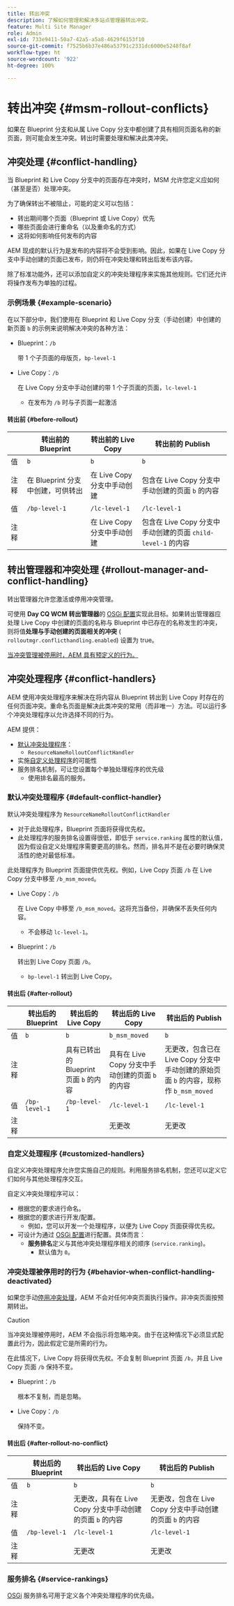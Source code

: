 ```yaml
---
title: 转出冲突
description: 了解如何管理和解决多站点管理器转出冲突。
feature: Multi Site Manager
role: Admin
exl-id: 733e9411-50a7-42a5-a5a8-4629f6153f10
source-git-commit: f7525b6b37e486a53791c2331dc6000e5248f8af
workflow-type: ht
source-wordcount: '922'
ht-degree: 100%

---
```


# 转出冲突 {#msm-rollout-conflicts}

如果在 Blueprint 分支和从属 Live Copy 分支中都创建了具有相同页面名称的新页面，则可能会发生冲突。转出时需要处理和解决此类冲突。

## 冲突处理 {#conflict-handling}

当 Blueprint 和 Live Copy 分支中的页面存在冲突时，MSM 允许您定义应如何（甚至是否）处理冲突。

为了确保转出不被阻止，可能的定义可以包括：

* 转出期间哪个页面（Blueprint 或 Live Copy）优先
* 哪些页面会进行重命名（以及重命名的方式）
* 这将如何影响任何发布的内容

AEM 现成的默认行为是发布的内容将不会受到影响。因此，如果在 Live Copy 分支中手动创建的页面已发布，则仍将在冲突处理和转出后发布该内容。

除了标准功能外，还可以添加自定义的冲突处理程序来实施其他规则。它们还允许将操作发布为单独的过程。

### 示例场景 {#example-scenario}

在以下部分中，我们使用在 Blueprint 和 Live Copy 分支（手动创建）中创建的新页面 `b` 的示例来说明解决冲突的各种方法：

* Blueprint：`/b`

  带 1 个子页面的母版页，`bp-level-1`

* Live Copy：`/b`

  在 Live Copy 分支中手动创建的带 1 个子页面的页面，`lc-level-1`

   * 在发布为 `/b` 时与子页面一起激活

#### 转出前 {#before-rollout}

|  | 转出前的 Blueprint | 转出前的 Live Copy | 转出前的 Publish |
|---|---|---|---|
| 值 | `b` | `b` | `b` |
| 注释 | 在 Blueprint 分支中创建，可供转出 | 在 Live Copy 分支中手动创建 | 包含在 Live Copy 分支中手动创建的页面 `b` 的内容 |
| 值 | `/bp-level-1` | `/lc-level-1` | `/lc-level-1` |
| 注释 |  | 在 Live Copy 分支中手动创建 | 包含在 Live Copy 分支中手动创建的页面 `child-level-1` 的内容 |

## 转出管理器和冲突处理 {#rollout-manager-and-conflict-handling}

转出管理器允许您激活或停用冲突管理。

可使用 **Day CQ WCM 转出管理器**&#x200B;的 [OSGi 配置](/help/implementing/deploying/configuring-osgi.md)实现此目标。如果转出管理器应处理 Live Copy 中创建的页面的名称与 Blueprint 中已存在的名称发生的冲突，则将值&#x200B;**处理与手动创建的页面相关的冲突** ( `rolloutmgr.conflicthandling.enabled`) 设置为 true。

[当冲突管理被停用时，AEM 具有预定义的行为。](#behavior-when-conflict-handling-deactivated)

## 冲突处理程序 {#conflict-handlers}

AEM 使用冲突处理程序来解决在将内容从 Blueprint 转出到 Live Copy 时存在的任何页面冲突。重命名页面是解决此类冲突的常用（而非唯一）方法。可以运行多个冲突处理程序以允许选择不同的行为。

AEM 提供：

* [默认冲突处理程序](#default-conflict-handler)：
   * `ResourceNameRolloutConflictHandler`
* 实施[自定义处理程序](#customized-handlers)的可能性
* 服务排名机制，可让您设置每个单独处理程序的优先级
   * 使用排名最高的服务。

### 默认冲突处理程序 {#default-conflict-handler}

默认冲突处理程序为 `ResourceNameRolloutConflictHandler`

* 对于此处理程序，Blueprint 页面将获得优先权。
* 此处理程序的服务排名设置得很低，即低于 `service.ranking` 属性的默认值，因为假设自定义处理程序需要更高的排名。然而，排名并不是在必要时确保灵活性的绝对最低标准。

此处理程序为 Blueprint 页面提供优先权。例如，Live Copy 页面 `/b` 在 Live Copy 分支中移至 `/b_msm_moved`。

* Live Copy：`/b`

  在 Live Copy 中移至 `/b_msm_moved`。这将充当备份，并确保不丢失任何内容。

   * 不会移动 `lc-level-1`。

* Blueprint：`/b`

  转出到 Live Copy 页面 `/b`。

   * `bp-level-1` 转出到 Live Copy。

#### 转出后 {#after-rollout}

|  | 转出后的 Blueprint | 转出后的 Live Copy | 转出后的 Live Copy | 转出后的 Publish |
|---|---|---|---|---|
| 值 | `b` | `b` | `b_msm_moved` | `b` |
| 注释 |  | 具有已转出的 Blueprint 页面 `b` 的内容 | 具有在 Live Copy 分支中手动创建的页面 `b` 的内容 | 无更改，包含已在 Live Copy 分支中手动创建的原始页面 `b` 的内容，现称作 `b_msm_moved` |
| 值 | `/bp-level-1` | `/bp-level-1` | `/lc-level-1` | `/lc-level-1` |
| 注释 |  |  | 无更改 | 无更改 |

### 自定义处理程序 {#customized-handlers}

自定义冲突处理程序允许您实施自己的规则。利用服务排名机制，您还可以定义它们如何与其他处理程序交互。

自定义冲突处理程序可以：

* 根据您的要求进行命名。
* 根据您的要求进行开发/配置。
   * 例如，您可以开发一个处理程序，以便为 Live Copy 页面获得优先权。
* 可设计为通过 [OSGi 配置](/help/implementing/deploying/configuring-osgi.md)进行配置。具体而言：
   * **服务排名**&#x200B;定义与其他冲突处理程序相关的顺序 (`service.ranking`)。
      * 默认值为 `0`。

### 冲突处理被停用时的行为 {#behavior-when-conflict-handling-deactivated}

如果您手动[停用冲突处理](#rollout-manager-and-conflict-handling)，AEM 不会对任何冲突页面执行操作。非冲突页面按预期转出。

>[!CAUTION]
>
>当冲突处理被停用时，AEM 不会指示将忽略冲突。由于在这种情况下必须显式配置此行为，因此假定它是所需的行为。

在此情况下，Live Copy 将获得优先权。不会复制 Blueprint 页面 `/b`，并且 Live Copy 页面 `/b` 保持不变。

* Blueprint：`/b`

  根本不复制，而是忽略。

* Live Copy：`/b`

  保持不变。

#### 转出后 {#after-rollout-no-conflict}

|  | 转出后的 Blueprint | 转出后的 Live Copy | 转出后的 Publish |
|---|---|---|---|
| 值 | `b` | `b` | `b` |
| 注释 |  | 无更改，具有在 Live Copy 分支中手动创建的页面 `b` 的内容 | 无更改，包含在 Live Copy 分支中手动创建的页面 `b` 的内容 |
| 值 | `/bp-level-1` | `/lc-level-1` | `/lc-level-1` |
| 注释 |  | 无更改 | 无更改 |

### 服务排名 {#service-rankings}

[OSGi](https://www.osgi.org/) 服务排名可用于定义各个冲突处理程序的优先级。
